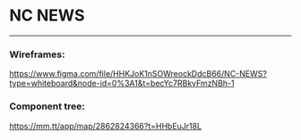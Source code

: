 # NC NEWS
___

### Wireframes:
https://www.figma.com/file/HHKJoK1nSOWreockDdcB66/NC-NEWS?type=whiteboard&node-id=0%3A1&t=becYc7RBkvFmzNBh-1

### Component tree:
https://mm.tt/app/map/2862824366?t=HHbEuJr18L
